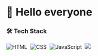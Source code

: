 # 👋 Hello everyone 

### 🛠 Tech Stack

![HTML](https://img.shields.io/badge/-HTML-161616?style=flat-square&logo=HTML5)&nbsp;
![CSS](https://img.shields.io/badge/-CSS-161616?style=flat-square&logo=CSS3&logoColor=1572B6)&nbsp;
![JavaScript](https://img.shields.io/badge/-JavaScript-161616?style=flat-square&logo=javascript)&nbsp;
<img src="https://img.shields.io/badge/Java-007396?style=flat&logo=Java&logoColor=white" /></a>
